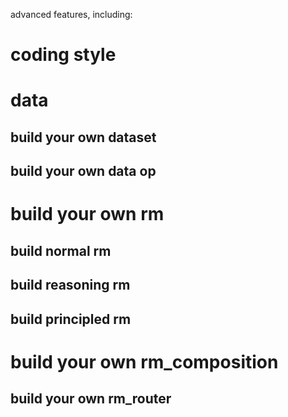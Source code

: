 advanced features, including:
# coding style
# data
## build your own dataset
## build your own data op
# build your own rm
## build normal rm
## build reasoning rm
## build principled rm
# build your own rm_composition
## build your own rm_router



